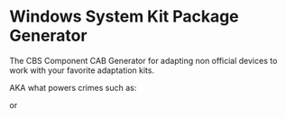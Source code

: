 # Windows System Kit Package Generator

The CBS Component CAB Generator for adapting non official devices to work with your favorite adaptation kits.

AKA what powers crimes such as:



or

